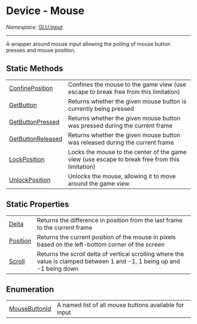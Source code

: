 ﻿# Device - Mouse
*Namespace:* [GLU.Input](../README.md)

---
A wrapper around mouse input allowing the polling of mouse button presses and mouse position.

## Static Methods
<table>
    <tbody>
        <tr>
            <td><a href="./Mouse/ConfinePosition.md">ConfinePosition</a></td>
            <td>Confines the mouse to the game view (use escape to break free from this limitation)</td>
        </tr>
        <tr>
            <td><a href="./Mouse/GetButton.md">GetButton</a></td>
            <td>Returns whether the given mouse button is currently being pressed</td>
        </tr>
        <tr>
            <td><a href="./Mouse/GetButtonPressed.md">GetButtonPressed</a></td>
            <td>Returns whether the given mouse button was pressed during the current frame</td>
        </tr>
        <tr>
            <td><a href="./Mouse/GetButtonPressed.md">GetButtonReleased</a></td>
            <td>Returns whether the given mouse button was released during the current frame</td>
        </tr>
        <tr>
            <td><a href="./Mouse/LockPosition.md">LockPosition</a></td>
            <td>Locks the mouse to the center of the game view (use escape to break free from this limitation)</td>
        </tr>
        <tr>
            <td><a href="./Mouse/UnlockPosition.md">UnlockPosition</a></td>
            <td>Unlocks the mouse, allowing it to move around the game view</td>
        </tr>
    </tbody>
</table>

## Static Properties
<table>
    <tbody>
        <tr>
            <td><a href="./Mouse/Delta.md">Delta</a></td>
            <td>Returns the difference in position from the last frame to the current frame</td>
        </tr>
        <tr>
            <td><a href="./Mouse/Position.md">Position</a></td>
            <td>Returns the current position of the mouse in pixels based on the left-bottom corner of the screen</td>
        </tr>
        <tr>
            <td><a href="./Mouse/Scroll.md">Scroll</a></td>
            <td>Returns the scroll delta of vertical scrolling where the value is clamped between 1 and -1, 1 being up and -1 being down</td>
        </tr>
    </tbody>
</table>

## Enumeration
<table>
    <tbody>
        <tr>
            <td><a href="./Mouse/MouseButton.md">MouseButtonId</a></td>
            <td>A named list of all mouse buttons available for input</td>
        </tr>
    </tbody>
</table>